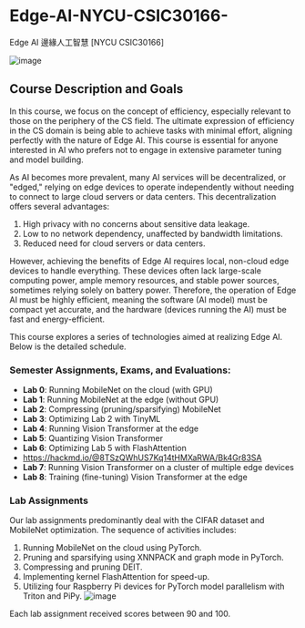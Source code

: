 # Edge-AI-NYCU-CSIC30166-
Edge AI 邊緣人工智慧 [NYCU CSIC30166]

![image](https://github.com/bob020416/Edge-AI-NYCU-CSIC30166-/assets/82202284/e5da0325-13ed-42c5-82e3-43eaeb7ae72b)

## Course Description and Goals

In this course, we focus on the concept of efficiency, especially relevant to those on the periphery of the CS field. The ultimate expression of efficiency in the CS domain is being able to achieve tasks with minimal effort, aligning perfectly with the nature of Edge AI. This course is essential for anyone interested in AI who prefers not to engage in extensive parameter tuning and model building.

As AI becomes more prevalent, many AI services will be decentralized, or "edged," relying on edge devices to operate independently without needing to connect to large cloud servers or data centers. This decentralization offers several advantages:
1. High privacy with no concerns about sensitive data leakage.
2. Low to no network dependency, unaffected by bandwidth limitations.
3. Reduced need for cloud servers or data centers.

However, achieving the benefits of Edge AI requires local, non-cloud edge devices to handle everything. These devices often lack large-scale computing power, ample memory resources, and stable power sources, sometimes relying solely on battery power. Therefore, the operation of Edge AI must be highly efficient, meaning the software (AI model) must be compact yet accurate, and the hardware (devices running the AI) must be fast and energy-efficient.

This course explores a series of technologies aimed at realizing Edge AI. Below is the detailed schedule.

### Semester Assignments, Exams, and Evaluations:
- **Lab 0**: Running MobileNet on the cloud (with GPU)
- **Lab 1**: Running MobileNet at the edge (without GPU)
- **Lab 2**: Compressing (pruning/sparsifying) MobileNet
- **Lab 3**: Optimizing Lab 2 with TinyML
- **Lab 4**: Running Vision Transformer at the edge
- **Lab 5**: Quantizing Vision Transformer
- **Lab 6**: Optimizing Lab 5 with FlashAttention
- https://hackmd.io/@8TSzQWhUS7Kq14tHMXaRWA/Bk4Gr83SA
- **Lab 7**: Running Vision Transformer on a cluster of multiple edge devices
- **Lab 8**: Training (fine-tuning) Vision Transformer at the edge

### Lab Assignments

Our lab assignments predominantly deal with the CIFAR dataset and MobileNet optimization. The sequence of activities includes:
1. Running MobileNet on the cloud using PyTorch.
2. Pruning and sparsifying using XNNPACK and graph mode in PyTorch.
3. Compressing and pruning DEIT.
4. Implementing kernel FlashAttention for speed-up.
5. Utilizing four Raspberry Pi devices for PyTorch model parallelism with Triton and PiPy.
![image](https://github.com/bob020416/Edge-AI-NYCU-CSIC30166-/assets/82202284/deb83f8e-a357-47b0-9a38-b4a1662d186e)

Each lab assignment received scores between 90 and 100.
